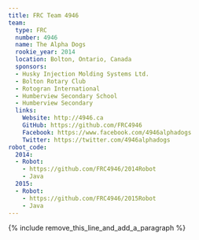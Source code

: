```yaml
---
title: FRC Team 4946
team:
  type: FRC
  number: 4946
  name: The Alpha Dogs
  rookie_year: 2014
  location: Bolton, Ontario, Canada
  sponsors:
  - Husky Injection Molding Systems Ltd.
  - Bolton Rotary Club
  - Rotogran International
  - Humberview Secondary School
  - Humberview Secondary
  links:
    Website: http://4946.ca
    GitHub: https://github.com/FRC4946
    Facebook: https://www.facebook.com/4946alphadogs
    Twitter: https://twitter.com/4946alphadogs
robot_code:
  2014:
  - Robot:
    - https://github.com/FRC4946/2014Robot
    - Java
  2015:
  - Robot:
    - https://github.com/FRC4946/2015Robot
    - Java
---
```


{% include remove_this_line_and_add_a_paragraph %}